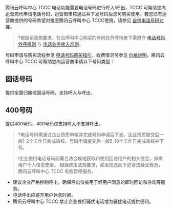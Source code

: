 腾讯云呼叫中心 TCCC 电话功能需要电话号码进行呼入/呼出，TCCC 可帮助您向运营商代申请电话号码，运营商审核通过并下发号码后您可购买使用。若您已有运营商提供的号码希望对接至腾讯云呼叫中心 TCCC使用，请参见 [自携电话号码对接](https://cloud.tencent.com/document/product/679/73527)。
>?根据运营商要求，在云呼叫中心购买的号码在外呼场景下需遵守 [电话号码外呼规则](https://cloud.tencent.com/document/product/679/79155) 与 [电话业务接入准则](https://cloud.tencent.com/document/product/679/75220)。
>
号码申请与购买流程参见 [电话号码购买指引](https://cloud.tencent.com/document/product/679/63785#enterprise)，收费情况可参见 [价格说明](https://cloud.tencent.com/document/product/679/45797)。腾讯云呼叫中心 TCCC 可帮助您向运营商申请以下号码类型：

## 固话号码
提供全国归属地固话号码，支持呼入与呼出。
## 400号码
提供400号码，400号码仅支持呼入不支持呼出。
>?电话号码需通过企业资质审核并完成号码申请后下发。企业资质提交后一般1-2个工作日完成审核。号码申请提交后一般5-10个工作日完成审核并下号。

>!企业使用电话号码前需合法合规地获取和使用回访用户的相关信息，保障用户个人信息安全。 根据政策法规要求，如发现违反下述合法经营规范，腾讯云呼叫中心 TCCC 有权暂停服务。
- 建议企业严格控制呼出，确保呼出仅被用于经用户同意的即时回访和咨询等服务。
- 电话呼出应避开用户休息时间。
- 腾讯云呼叫中心 TCCC 禁止企业拨打骚扰电话或为骚扰电话提供便利。


